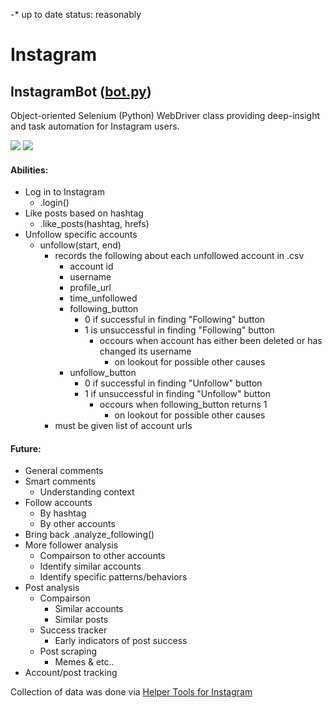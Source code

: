-* up to date status: reasonably
# Instagram
## InstagramBot ([bot.py](https://github.com/gumdropsteve/instagram/blob/master/bot.py))
Object-oriented Selenium (Python) WebDriver class providing deep-insight and task automation for Instagram users.

<a href="https://github.com/SeleniumHQ/selenium" target="_blank">
  <img src="https://img.shields.io/badge/built%20with-Selenium-yellow.svg" /></a>
<a href="https://www.python.org/" target="_blank">
  <img src="https://img.shields.io/badge/built%20with-Python3-red.svg" /></a>
 
#### Abilities: 
  - Log in to Instagram
    - .login()
  - Like posts based on hashtag
    - .like_posts(hashtag, hrefs)
  - Unfollow specific accounts
    - unfollow(start, end)
      - records the following about each unfollowed account in .csv
        - account id
        - username
        - profile_url
        - time_unfollowed
        - following_button
          - 0 if successful in finding "Following" button
          - 1 is unsuccessful in finding "Following" button
            - occours when account has either been deleted or has changed its username 
              - on lookout for possible other causes
        - unfollow_button
          - 0 if successful in finding "Unfollow" button
          - 1 if unsuccessful in finding "Unfollow" button
            - occours when following_button returns 1 
              - on lookout for possible other causes 
      - must be given list of account urls 
#### Future:
  - General comments
  - Smart comments
    - Understanding context 
  - Follow accounts
    - By hashtag
    - By other accounts
  - Bring back .analyze_following()
  - More follower analysis
    - Compairson to other accounts
    - Identify similar accounts
    - Identify specific patterns/behaviors
  - Post analysis 
    - Compairson
      - Similar accounts
      - Similar posts
    - Success tracker
      - Early indicators of post success
    - Post scraping
      - Memes & etc..
  - Account/post tracking 


Collection of data was done via [Helper Tools for Instagram](https://bit.ly/2RarbLj)
